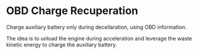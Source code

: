 # OBD Charge Recuperation

Charge auxiliary battery only during decellaration, using OBD information.

The idea is to unload the engine during acceleration and leverage the waste kinetic energy to charge the auxiliary battery.
